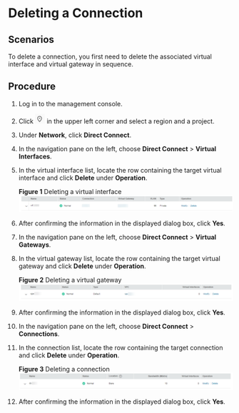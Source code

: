 # Deleting a Connection<a name="EN-US_TOPIC_0210226949"></a>

## **Scenarios**<a name="section201769427396"></a>

To delete a connection, you first need to delete the associated virtual interface and virtual gateway in sequence.

## **Procedure**<a name="section217716422393"></a>

1.  Log in to the management console.
2.  Click  ![](figures/icon-region.png)  in the upper left corner and select a region and a project.
3.  Under  **Network**, click  **Direct Connect**.
4.  In the navigation pane on the left, choose  **Direct Connect**  \>  **Virtual Interfaces**.
5.  In the virtual interface list, locate the row containing the target virtual interface and click  **Delete**  under  **Operation**.

    **Figure  1**  Deleting a virtual interface<a name="fig936210103149"></a>  
    ![](figures/deleting-a-virtual-interface.png "deleting-a-virtual-interface")

6.  After confirming the information in the displayed dialog box, click  **Yes**.
7.  In the navigation pane on the left, choose  **Direct Connect**  \>  **Virtual Gateways**.
8.  In the virtual gateway list, locate the row containing the target virtual gateway and click  **Delete**  under  **Operation**.

    **Figure  2**  Deleting a virtual gateway<a name="fig8489105019145"></a>  
    ![](figures/deleting-a-virtual-gateway.png "deleting-a-virtual-gateway")

9.  After confirming the information in the displayed dialog box, click  **Yes**.
10. In the navigation pane on the left, choose  **Direct Connect**  \>  **Connections**.
11. In the connection list, locate the row containing the target connection and click  **Delete**  under  **Operation**.

    **Figure  3**  Deleting a connection<a name="fig10621155981610"></a>  
    ![](figures/deleting-a-connection.png "deleting-a-connection")

12. After confirming the information in the displayed dialog box, click  **Yes**.

